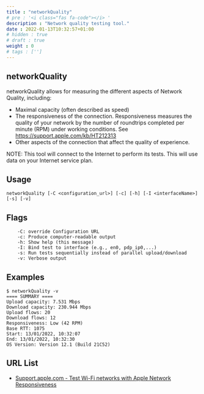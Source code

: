 ```yaml
---
title : "networkQuality"
# pre : '<i class="fas fa-code"></i> '
description : "Network quality testing tool."
date : 2022-01-13T10:32:57+01:00
# hidden : true
# draft : true
weight : 0
# tags : ['']
---
```


## networkQuality

networkQuality allows for measuring the different aspects of Network Quality, including:

- Maximal capacity (often described as speed)
- The responsiveness of the connection. Responsiveness measures the quality of your network by the number of roundtrips completed per minute (RPM) under working conditions. See <https://support.apple.com/kb/HT212313>
- Other aspects of the connection that affect the quality of experience.

NOTE: This tool will connect to the Internet to perform its tests. This will use data on your Internet service plan.

## Usage

```plain
networkQuality [-C <configuration_url>] [-c] [-h] [-I <interfaceName>] [-s] [-v]
```

## Flags

```plain
    -C: override Configuration URL
    -c: Produce computer-readable output
    -h: Show help (this message)
    -I: Bind test to interface (e.g., en0, pdp_ip0,...)
    -s: Run tests sequentially instead of parallel upload/download
    -v: Verbose output
```

## Examples

```plain
$ networkQuality -v
==== SUMMARY ====                                                                                         
Upload capacity: 7.531 Mbps
Download capacity: 230.944 Mbps
Upload flows: 20
Download flows: 12
Responsiveness: Low (42 RPM)
Base RTT: 1075
Start: 13/01/2022, 10:32:07
End: 13/01/2022, 10:32:30
OS Version: Version 12.1 (Build 21C52)
```

## URL List

- [Support.apple.com - Test Wi-Fi networks with Apple Network Responsiveness](https://support.apple.com/kb/HT212313)
